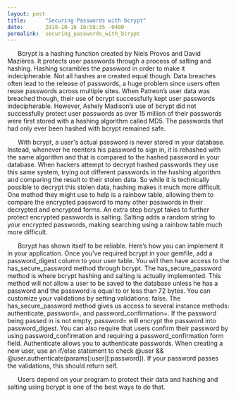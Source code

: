 ```yaml
---
layout: post
title:      "Securing Passwords with bcrypt"
date:       2018-10-16 16:58:35 -0400
permalink:  securing_passwords_with_bcrypt
---
```



&nbsp;&nbsp;&nbsp;&nbsp;&nbsp;&nbsp;Bcrypt is a hashing function created by Niels Provos and David Mazières. It protects user passwords through a process of salting and hashing. Hashing scrambles the password in order to make it indecipherable. Not all hashes are created equal though. Data breaches often lead to the release of passwords, a huge problem since users often reuse passwords across multiple sites. When Patreon’s user data was breached though, their use of bcrypt successfully kept user passwords indecipherable. However, Ashely Madison’s use of bcrypt did not successfully protect user passwords as over 15 million of their passwords were first stored with a hashing algorithm called MD5. The passwords that had only ever been hashed with bcrypt remained safe. 

 &nbsp;&nbsp;&nbsp;&nbsp;&nbsp;&nbsp;With bcrypt, a user's actual password is never stored in your database. Instead, whenever he reenters his password to sign in, it is rehashed with the same algorithm and that is compared to the hashed password in your database. When hackers attempt to decrypt hashed passwords they use this same system, trying out different passwords in the hashing algorithm and comparing the result to their stolen data. So while it is technically possible to decrypt this stolen data, hashing makes it much more difficult. One method they might use to help is a rainbow table, allowing them to compare the encrypted password to many other passwords in their decrypted and encrypted forms. An extra step bcrypt takes to further protect encrypted passwords is salting. Salting adds a random string to your encrypted passwords, making searching using a rainbow table much more difficult. 
 
&nbsp;&nbsp;&nbsp;&nbsp;&nbsp;&nbsp;Bcrypt has shown itself to be reliable. Here’s how you can implement it in your application. Once you’ve required bcrypt in your gemfile, add a password_digest column to your user table. You will then have access to the has_secure_password method through bcrypt. The has_secure_password method is where bcrypt hashing and salting is actually implemented. This method will not allow a user to be saved to the database unless he has a password and the password is equal to or less than 72 bytes. You can customize your validations by setting validations: false. The has_secure_password method gives us access to several instance methods: authenticate, password=, and password_confirmation=. If the password being passed in is not empty, password= will encrypt the password into password_digest. You can also require that users confirm their password by using password_confirmation and requiring a password_confirmation form field. Authenticate allows you to authenticate passwords. When creating a new user, use an if/else statement to check @user && @user.authenticate(params[:user][:password]). If your password passes the validations, this should return self. 

&nbsp;&nbsp;&nbsp;&nbsp;&nbsp;&nbsp;Users depend on your program to protect their data and hashing and salting using bcrypt is one of the best ways to do that. 


